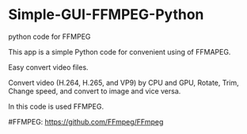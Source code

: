 # Simple-GUI-FFMPEG-Python
python code for FFMPEG

This app is a simple Python code for convenient using of FFMAPEG.

Easy convert video files.

Convert video (H.264, H.265, and VP9) by CPU and GPU, Rotate, Trim, Change speed, and convert to image and vice versa.

In this code is used FFMPEG.

#FFMPEG: https://github.com/FFmpeg/FFmpeg
